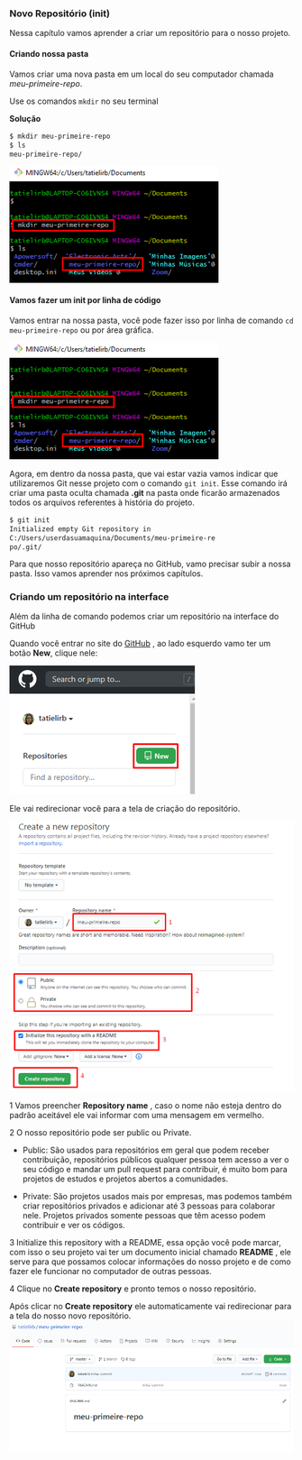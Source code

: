 ### Novo Repositório (init)

Nessa capítulo vamos aprender a criar um repositório para o nosso projeto.

#### Criando nossa pasta
Vamos criar uma nova pasta em um local do seu computador chamada *meu-primeire-repo*.

Use os comandos `mkdir` no seu terminal

**Solução**

```
$ mkdir meu-primeire-repo
$ ls
meu-primeire-repo/ 
```
![Terminal com resultado dos comandos](../images/comandos/init/criando-pasta.png)

#### Vamos fazer um init por linha de código

Vamos entrar na nossa pasta, você pode fazer isso por linha de comando `cd meu-primeire-repo` ou por área gráfica.

![Terminal com resultado do comando cd meu-primeire-repo](../images/comandos/init/criando-pasta.png)


Agora, em dentro da nossa pasta, que vai estar vazia vamos indicar que utilizaremos Git nesse projeto com o comando `git init`. Esse comando irá criar uma pasta oculta chamada **.git** na pasta onde ficarão armazenados todos os arquivos referentes à história do projeto. 

```
$ git init
Initialized empty Git repository in C:/Users/userdasuamaquina/Documents/meu-primeire-re
po/.git/

```

Para que nosso repositório apareça no GitHub, vamo precisar subir a nossa pasta. Isso vamos aprender nos próximos capítulos.


### Criando um repositório na interface

Além da linha de comando podemos criar um repositório na interface do GitHub

Quando você entrar no site do [GitHub](https://github.com/) , ao lado esquerdo vamo ter um botão **New**, clique nele:

![Tela com o botão New](../images/comandos/init/new-github.png)

Ele vai redirecionar você para a tela de criação do repositório.


![Tela de criação de repositório](../images/comandos/init/criandorepo.png)

1 Vamos preencher **Repository name** , caso o nome não esteja dentro do padrão aceitável ele vai informar com uma mensagem em vermelho.

2 O nosso repositório pode ser public ou Private.
- Public: São usados para repositórios em geral que podem receber contribuição, repositórios públicos qualquer pessoa tem acesso a ver o seu código e mandar um pull request para contribuir, é muito bom para projetos de estudos e projetos abertos a comunidades. 

- Private: São projetos usados mais por empresas, mas podemos também criar repositórios privados e adicionar até 3 pessoas para colaborar nele. Projetos privados somente pessoas que têm acesso podem contribuir e ver os códigos. 

3 Initialize this repository with a README, essa opção você pode marcar, com isso o seu projeto vai ter um documento inicial chamado **README** , ele serve para que possamos colocar informações do nosso projeto e de como fazer ele funcionar no computador de outras pessoas.

4 Clique no **Create repository** e pronto temos o nosso repositório. 

Após clicar no **Create repository** ele automaticamente vai redirecionar para a tela do nosso novo repositório.
![Tela do repositório](../images/comandos/init/newrepo.png)